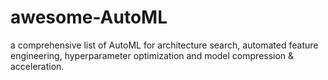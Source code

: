 # awesome-AutoML
a comprehensive  list of AutoML for architecture search, automated feature engineering,  hyperparameter optimization and model compression &amp; acceleration.
